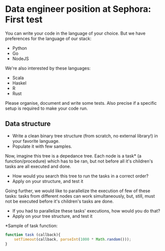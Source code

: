# Data engineer position at Sephora: First test

You can write your code in the language of your choice. But we have preferences for the language of our stack:

- Python
- Go
- NodeJS

We're also interested by these languages:

- Scala
- Haskel
- R
- Rust

Please organise, document and write some tests.
Also precise if a specific setup is required to make your code run.

## Data structure

- Write a clean binary tree structure (from scratch, no external library!) in your favorite language.
- Populate it with few samples.

Now, imagine this tree is a depedance tree. Each node is a task* (a function/procedure) which has to be ran, but not before all it's children's tasks are all executed and done.

- How would you search this tree to run the tasks in a correct order?
- Apply on your structure, and test it

Going further, we would like to parallelize the execution of few of these tasks: tasks from different nodes can work simultaneously, but, still, must not be executed before it's children's tasks are done.

- If you had to parallelize these tasks' executions, how would you do that?
- Apply on your tree structure, and test it

*Sample of task function:

```js
function task (callback){
    setTimeout(callback, parseInt(1000 * Math.random()));
}
```
